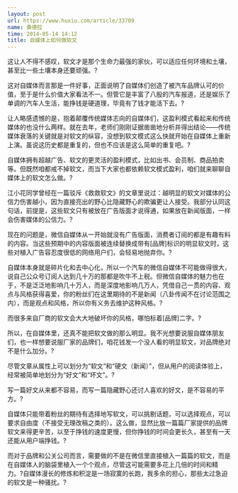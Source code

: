 ```yaml
---
layout: post
url: https://www.huxiu.com/article/33709
name: 桑德拉
time: 2014-05-14 14:12
title: 自媒体上如何做软文
---
```

这让人不得不感叹，软文才是那个生命力最强的家伙，可以适应任何环境和土壤，甚至比一些土壤本身还要顽强。?

这对自媒体而言那是一件好事，正面说明了自媒体们创造了被汽车品牌认可的价值，至于是什么价值大家看法不一。但管它是丰富了八股的汽车报道，还是娱乐了单调的汽车人生活，能挣钱是硬道理，毕竟有了钱才能活下去。?

让人略感遗憾的是，抱着颠覆传统媒体志向的自媒体们，这盈利模式看起来和传统媒体的也没什么两样。就在去年，老师们刚刚证据凿凿地分析并得出结论——传统媒体衰落的关键就是对软文的纵容，没想到软文模式这么快就开始在自媒体上重新上演。虽说这历史都是重复的，但也不应该是这么简单的重复吧。?

自媒体拥有超越广告、软文的更灵活的盈利模式，比如出书、会员制、商品拍卖等。但既然咱都戒不掉软文，而当下大家也都依赖软文模式盈利，咱们就来聊聊自媒体上的软文怎么做。?

江小花同学曾经在一篇驳斥《救救软文》的文章里说过：越明显的软文对媒体的公信力伤害越小，因为直接亮出的野心比隐藏野心的欺骗更让人接受。我部分认同这句话，前提是，这些软文只有被放在广告版面才说得通，如果放在新闻版面，一样会伤害媒体的公信力。?

现在的问题是，微信自媒体从一开始就没有广告版面，消费者订阅的都是有趣有料的内容。当这些预期中的内容版面被连续替换成带有[品牌]标识的明显软文时，这些对植入广告容忍度很低的网络用户们，会轻易地抛弃你。?

自媒体本身就是碎片化和去中心化，所以一个汽车的微信自媒体不可能做得很大，说自己公众号订阅人达到几十万的那都是吹牛不上税。但微信自媒体的魅力也在于，不是泛泛地影响几十万人，而是深度地影响几万人，凭借自己一贯的内容、观点与风格获得喜爱，你的粉丝们在这里期待的不是新闻（八卦传闻不在讨论范围之内），而是观点和风格，所以你有义务去维护这种风格。?

而很多来自厂商的软文会大大地破坏你的风格，哪怕标着[品牌]二字。?

所以，在自媒体里，还真不能把软文做的那么明显。我不光想要说服自媒体朋友们，也一样想要说服厂家的品牌们，咱花钱发一个没人看的明显软文，对品牌绝对不是什么加分。?

尽管文章从属性上可以划分为“软文”和“硬文（新闻）”，但从用户的阅读体验上，经常被简单地划分为“好文”和“坏文”。?

写一篇好文从来都不容易，而写一篇隐藏野心还讨人喜欢的好文，是不容易的平方。?

自媒体只能带着粉丝的期待有选择地写软文，可以挑剔话题，可以选择观点，可以要求自由度（不接受无理改稿之类的）。这么做，显然比放一篇篇厂家提供的品牌软文来得更辛苦，以至于挣钱的速度更慢，但你挣钱的时间会更长久，甚至有一天还能从用户端挣钱。?

而对于品牌和公关公司而言，需要做的不是在微信里直接植入一篇篇的软文，而是在自媒体人的脑袋里植入一个个观点，尽管这可能需要多花上几倍的时间和精力。?自媒体漫长的修炼和积淀是一场寂寞的长跑，我多余的担心，那些太过急迫的软文是一种骚扰。?

